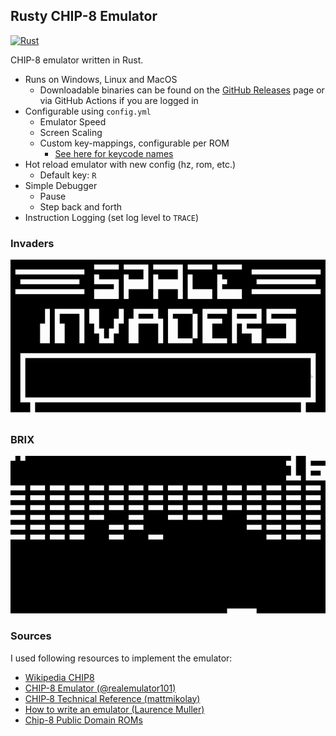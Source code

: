 
Rusty CHIP-8  Emulator
----------------------

[![Rust](https://github.com/realmar/rusty-chip-8-emu/workflows/build/badge.svg)](https://github.com/realmar/rusty-chip-8-emu/actions)

CHIP-8 emulator written in Rust.

 - Runs on Windows, Linux and MacOS
   - Downloadable binaries can be found on the [GitHub Releases](https://github.com/realmar/rusty-chip-8-emu/releases) page or via GitHub Actions if you are logged in
 - Configurable using `config.yml`
   - Emulator Speed
   - Screen Scaling
   - Custom key-mappings, configurable per ROM
     - [See here for keycode names](https://docs.rs/ggez/0.3.3/ggez/event/enum.Keycode.html)
 - Hot reload emulator with new config (hz, rom, etc.)
   - Default key: `R`
 - Simple Debugger
   - Pause
   - Step back and forth
 - Instruction Logging (set log level to `TRACE`)

### Invaders

![INVADERS](images/INVADERS.gif)

### BRIX

![BRIX](images/BRIX.gif)

### Sources

I used following resources to implement the emulator:

 - [Wikipedia CHIP8](https://en.wikipedia.org/wiki/CHIP-8)
 - [CHIP-8 Emulator (@realemulator101)](http://www.emulator101.com/chip-8-emulator.html)
 - [CHIP‐8 Technical Reference (mattmikolay)](https://github.com/mattmikolay/chip-8/wiki/CHIP%E2%80%908-Technical-Reference)
 - [How to write an emulator (Laurence Muller)](http://www.multigesture.net/articles/how-to-write-an-emulator-chip-8-interpreter/)
 - [Chip-8 Public Domain ROMs](https://www.zophar.net/pdroms/chip8.html)
